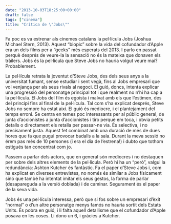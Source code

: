 ```yaml
---
date: "2013-10-03T18:25:00+00:00"
draft: false
tags: ["cinema"]
title: "Crítica de \"Jobs\""
---
```

Fa poc es va estrenar als cinemes catalans la pel·lícula Jobs (Joshua Michael Stern, 2013). Aquest “biopic” sobre la vida del cofundador d’Apple era un dels films per a “geeks” més esperats del 2013. I parlo en passat perquè després de veure-la la sensació no és la mateixa que donaven els tràilers. Jobs és la pel·lícula que Steve Jobs no hauria volgut veure mai? Probablement.

La pel·lícula retrata la joventut d’Steve Jobs, des dels seus anys a la universitat fumant, sense estudiar i sent vegà, fins al Jobs empresari que vol venjança per als seus rivals al negoci. El guió, doncs, intenta explicar una progressió del personatge principal tot i que realment no n’hi ha cap a la pel·lícula. El Jobs del film és egoista i malvat amb els que l’estimen, des del principi fins al final de la pel·lícula. Tal com s’ha explicat després, Steve Jobs no sempre ha estat així. El guió és mediocre, i el plantejament del temps erroni. Se centra en temes poc interessants per al públic general, de junta d’accionistes a junta d’accionistes i tiro perquè em toca, i obvia petits detalls o directament els retalla per passar-ne via. És selectiva, i no precisament justa. Aquest fet combinat amb una duració de més de dues hores que fa que pugui provocar badalls a la sala. Durant la meva sessió no érem pas més de 10 persones (i era el dia de l’estrena!) i dubto que tothom estigués tan concentrat com jo.

Passem a parlar dels actors, que en general són mediocres i no destaquen per sobre dels altres elements de la pel·lícula. Però hi ha un “però”, valgui la redundància: Ashton Kutcher és fantàstic. Fa el paper d’Steve Jobs i, com ha explicat en diverses entrevistes, no només és similar a Jobs físicament sinó que també ha intentat imitar els seus gestos, la forma de parlar (desapareguda a la versió doblada) i de caminar. Segurament és el paper de la seva vida.

Jobs és una pel·lícula interessa, però que si fos sobre un empresari d’èxit “normal” o d’un altre personatge menys famós no hauria sortit dels Estats Units. És pobra en guió, i li falta aquell detallisme que el cofundador d’Apple posava en les coses. Li dono un 6, i gràcies a Kutcher.
